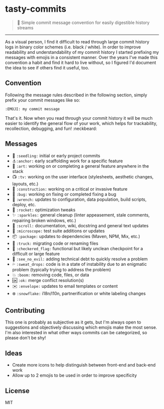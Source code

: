 # tasty-commits

> :lollipop: Simple commit message convention for easily digestible history streams

---

As a visual person, I find it difficult to read through large commit history logs in binary color schemes (i.e. black / white).
In order to improve readability and understandability of my commit history I started prefixing my messages with emojis 
in a consistent manner. Over the years I've made this convention a habit and find it hard to live without, so I figured 
I'd document the idea to see if others find it useful, too.

## Convention

Following the message rules described in the following section, simply prefix your commit messages like so:

`:EMOJI: my commit message`

That's it. Now when you read through your commit history it will be much easier to identify the general flow of your work, which
helps for trackability, recollection, debugging, and fun! :neckbeard:

## Messages

- :seedling: `:seedling:` initial or early project commits
- :anchor:`:anchor:` early scaffolding work for a specific feature
- :art: `:art:` working on or completing a general feature anywhere in the stack
- :tv: `:tv:` working on the user interface (stylesheets, aesthetic changes, layouts, etc.)
- :construction: `:construction:` working on a critical or invasive feature
- :bug: `:bug:` working on fixing or completed fixing a bug
- :wrench: `:wrench:` updates to configuration, data population, build scripts, deploy, etc.
- :rocket: `:rocket:` optimization tweaks
- :sparkles: `:sparkles:` general cleanup (linter appeasement, stale comments, repairing broken windows, etc.)
- :scroll: `:scroll:` documentation, wiki, docstring and general text updates
- :microscope: `:microscope:` test suite additions or updates
- :package: `:package:` updates to dependencies (Maven, NPM, Mix, etc.)
- :truck: `:truck:` migrating code or renaming files
- :checkered_flag: `:checkered_flag:` functional but likely unclean checkpoint for a difficult or large feature
- :see_no_evil: `:see_no_evil:` adding technical debt to quickly resolve a problem
- :sweat_drops: `:sweat_drops:` code is in a state of instability due to an enigmatic problem (typically trying to address the problem)
- :boom: `:boom:` removing code, files, or data
- :ok: `:ok:` merge conflict resolution(s)
- :envelope: `:envelope:` updates to email templates or content
- :snowflake: `:snowflake:` i18n/l10n, partnerification or white labeling changes

## Contributing

This one is probably as subjective as it gets, but I'm always open to suggestions and objectively discussing which emojis make the most sense.
I'm also interested in what other ways commits can be categorized, so please don't be shy!

## Ideas

- Create more icons to help distinguish between front-end and back-end work
- Allow up to 2 emojis to be used in order to improve specificity

## License

MIT
